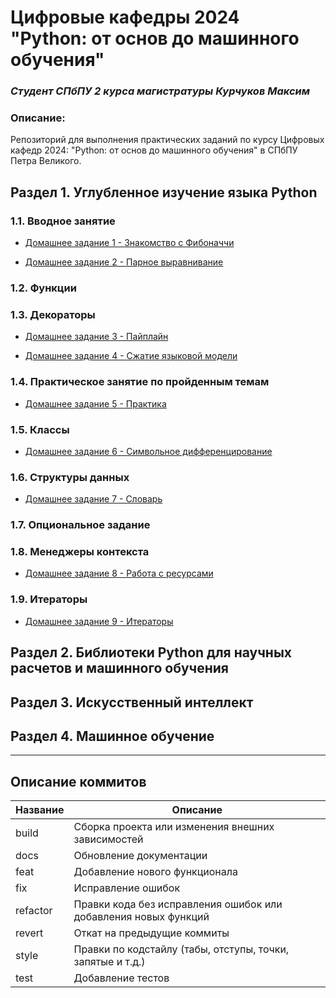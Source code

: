 # Цифровые кафедры 2024<br>"Python: от основ до машинного обучения"
### *Студент СПбПУ 2 курса магистратуры Курчуков Максим*

### Описание:

Репозиторий для выполнения практических заданий по курсу Цифровых кафедр 2024: "Python: от основ до машинного обучения" в СПбПУ Петра Великого.

## Раздел 1. Углубленное изучение языка Python

### 1.1. Вводное занятие
- [Домашнее задание 1 - Знакомство с Фибоначчи](homework_1/Домашнее%20задание%201.ipynb "Ноутбук с Домашним заданием № 1")

- [Домашнее задание 2 - Парное выравнивание](homework_2/Домашнее%20задание%202.ipynb "Ноутбук с Домашним заданием № 2")

### 1.2. Функции

### 1.3. Декораторы
- [Домашнее задание 3 - Пайплайн](homework_3/Домашнее%20задание%203.ipynb "Ноутбук с Домашним заданием № 3")

- [Домашнее задание 4 - Сжатие языковой модели](homework_4/Домашнее%20задание%204.ipynb "Ноутбук с Домашним заданием № 4")

### 1.4. Практическое занятие по пройденным темам
- [Домашнее задание 5 - Практика](homework_5/6.%20Practice.ipynb "Ноутбук с Домашним заданием № 5")

### 1.5. Классы
- [Домашнее задание 6 - Символьное дифференцирование](homework_6/Символьное%20дифференцирование.ipynb "Ноутбук с Домашним заданием № 6")

### 1.6. Структуры данных
- [Домашнее задание 7 - Словарь](homework_7/Словарь.ipynb "Ноутбук с Домашним заданием № 7")

### 1.7. Опциональное задание

### 1.8. Менеджеры контекста
- [Домашнее задание 8 - Работа с ресурсами](homework_8/Работа%20с%20ресурсами.ipynb "Ноутбук с Домашним заданием № 8")

### 1.9. Итераторы
- [Домашнее задание 9 - Итераторы](homework_9/Итераторы.ipynb "Ноутбук с Домашним заданием № 9")

## Раздел 2. Библиотеки Python для научных расчетов и машинного обучения

## Раздел 3. Искусственный интеллект

## Раздел 4. Машинное обучение

--------------------
## Описание коммитов

| Название | Описание                                                        |
|----------|-----------------------------------------------------------------|
| build	   | Сборка проекта или изменения внешних зависимостей               |
| docs	   | Обновление документации                                         |
| feat	   | Добавление нового функционала                                   |
| fix	   | Исправление ошибок                                              |
| refactor | Правки кода без исправления ошибок или добавления новых функций |
| revert   | Откат на предыдущие коммиты                                     |
| style	   | Правки по кодстайлу (табы, отступы, точки, запятые и т.д.)      |
| test	   | Добавление тестов                                               |

